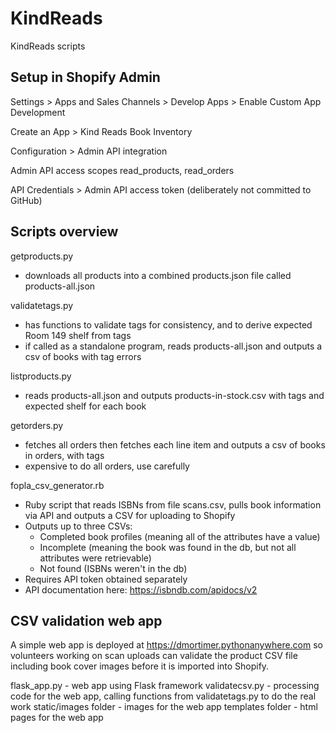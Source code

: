 # KindReads
KindReads scripts

## Setup in Shopify Admin

Settings > Apps and Sales Channels > Develop Apps > Enable Custom App Development

Create an App > Kind Reads Book Inventory

Configuration > Admin API integration

Admin API access scopes read_products, read_orders

API Credentials > Admin API access token (deliberately not committed to GitHub)

## Scripts overview
getproducts.py
- downloads all products into a combined products.json file called products-all.json

validatetags.py
- has functions to validate tags for consistency, and to derive expected Room 149 shelf from tags
- if called as a standalone program, reads products-all.json and outputs a csv of books with tag errors

listproducts.py
- reads products-all.json and outputs products-in-stock.csv with tags and expected shelf for each book

getorders.py
- fetches all orders then fetches each line item and outputs a csv of books in orders, with tags
- expensive to do all orders, use carefully

fopla_csv_generator.rb
 - Ruby script that reads ISBNs from file scans.csv, pulls book information via API and outputs a CSV for uploading to Shopify
 - Outputs up to three CSVs:
   - Completed book profiles (meaning all of the attributes have a value)
   - Incomplete (meaning the book was found in the db, but not all attributes were retrievable)
   - Not found (ISBNs weren't in the db)
 - Requires API token obtained separately
 - API documentation here: https://isbndb.com/apidocs/v2

 ## CSV validation web app
 A simple web app is deployed at https://dmortimer.pythonanywhere.com so volunteers working on scan uploads
 can validate the product CSV file including book cover images before it is imported into Shopify.

 flask_app.py - web app using Flask framework
 validatecsv.py - processing code for the web app, calling functions from validatetags.py to do the real work
 static/images folder - images for the web app
 templates folder - html pages for the web app
